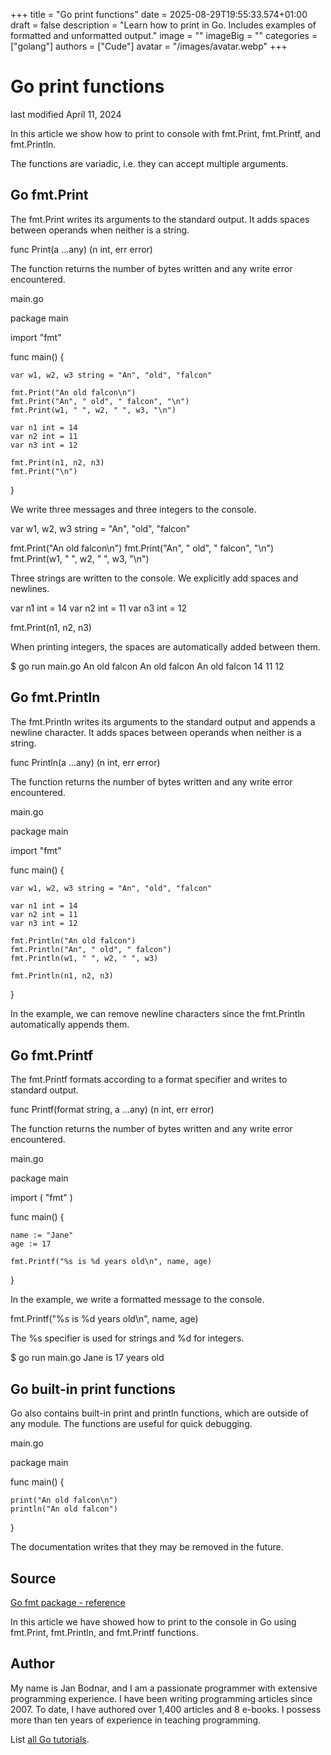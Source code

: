 +++
title = "Go print functions"
date = 2025-08-29T19:55:33.574+01:00
draft = false
description = "Learn how to print in Go. Includes examples of formatted and unformatted output."
image = ""
imageBig = ""
categories = ["golang"]
authors = ["Cude"]
avatar = "/images/avatar.webp"
+++

# Go print functions

last modified April 11, 2024

In this article we show how to print to console with fmt.Print, fmt.Printf,
and fmt.Println.

The functions are variadic, i.e. they can accept multiple arguments.

## Go fmt.Print

The fmt.Print writes its arguments to the standard output. It adds
spaces between operands when neither is a string.

func Print(a ...any) (n int, err error)

The function returns the number of bytes written and any write error
encountered.

main.go
  

package main

import "fmt"

func main() {

    var w1, w2, w3 string = "An", "old", "falcon"

    fmt.Print("An old falcon\n")
    fmt.Print("An", " old", " falcon", "\n")
    fmt.Print(w1, " ", w2, " ", w3, "\n")

    var n1 int = 14
    var n2 int = 11
    var n3 int = 12

    fmt.Print(n1, n2, n3)
    fmt.Print("\n")
}

We write three messages and three integers to the console.

var w1, w2, w3 string = "An", "old", "falcon"

fmt.Print("An old falcon\n")
fmt.Print("An", " old", " falcon", "\n")
fmt.Print(w1, " ", w2, " ", w3, "\n")

Three strings are written to the console. We explicitly add spaces and newlines.

var n1 int = 14
var n2 int = 11
var n3 int = 12

fmt.Print(n1, n2, n3)

When printing integers, the spaces are automatically added between them.

$ go run main.go
An old falcon
An old falcon
An old falcon
14 11 12

## Go fmt.Println

The fmt.Println writes its arguments to the standard output and
appends a newline character. It adds spaces between operands when neither is a
string.

func Println(a ...any) (n int, err error)

The function returns the number of bytes written and any write error
encountered.

main.go
  

package main

import "fmt"

func main() {

    var w1, w2, w3 string = "An", "old", "falcon"

    var n1 int = 14
    var n2 int = 11
    var n3 int = 12

    fmt.Println("An old falcon")
    fmt.Println("An", " old", " falcon")
    fmt.Println(w1, " ", w2, " ", w3)

    fmt.Println(n1, n2, n3)
}

In the example, we can remove newline characters since the
fmt.Println automatically appends them.

## Go fmt.Printf

The fmt.Printf formats according to a format specifier and writes
to standard output.

func Printf(format string, a ...any) (n int, err error)

The function returns the number of bytes written and any write error
encountered.

main.go
  

package main

import (
    "fmt"
)

func main() {

    name := "Jane"
    age := 17

    fmt.Printf("%s is %d years old\n", name, age)
}

In the example, we write a formatted message to the console.

fmt.Printf("%s is %d years old\n", name, age)

The %s specifier is used for strings and %d for
integers.

$ go run main.go
Jane is 17 years old

## Go built-in print functions

Go also contains built-in print and println functions,
which are outside of any module. The functions are useful for quick debugging.

main.go
  

package main

func main() {

    print("An old falcon\n")
    println("An old falcon")
}

The documentation writes that they may be removed in the future.

## Source

[Go fmt package - reference](https://pkg.go.dev/fmt)

In this article we have showed how to print to the console in Go using
fmt.Print, fmt.Println, and fmt.Printf
functions.

## Author

My name is Jan Bodnar, and I am a passionate programmer with extensive
programming experience. I have been writing programming articles since 2007.
To date, I have authored over 1,400 articles and 8 e-books. I possess more
than ten years of experience in teaching programming.

List [all Go tutorials](/golang/).